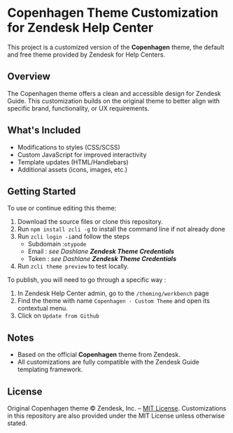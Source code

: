 # Copenhagen Theme Customization for Zendesk Help Center

This project is a customized version of the **Copenhagen** theme, the default and free theme provided by Zendesk for Help Centers.

## Overview

The Copenhagen theme offers a clean and accessible design for Zendesk Guide. This customization builds on the original theme to better align with specific brand, functionality, or UX requirements.

## What's Included

- Modifications to styles (CSS/SCSS)
- Custom JavaScript for improved interactivity
- Template updates (HTML/Handlebars)
- Additional assets (icons, images, etc.)

## Getting Started

To use or continue editing this theme:

1. Download the source files or clone this repository.
2. Run `npm install zcli -g` to install the command line if not already done
3. Run `zcli login -i`and follow the steps
    - Subdomain :`otypode`
    - Email : *see Dashlane **Zendesk Theme Credentials***
    - Token :  *see Dashlane **Zendesk Theme Credentials***
4. Run `zcli theme preview` to test locally.

To publish, you will need to go through a specific way : 
1. In Zendesk Help Center admin, go to the `/theming/workbench` page
2. Find the theme with name `Copenhagen - Custom Theme` and open its contextual menu.
3. Click on `Update from Github`

## Notes

- Based on the official **Copenhagen** theme from Zendesk.
- All customizations are fully compatible with the Zendesk Guide templating framework.

## License

Original Copenhagen theme © Zendesk, Inc. – [MIT License](https://github.com/zendesk/copenhagen_theme/blob/main/LICENSE).
Customizations in this repository are also provided under the MIT License unless otherwise stated.
